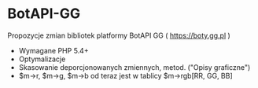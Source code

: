 # BotAPI-GG
Propozycje zmian bibliotek platformy BotAPI GG ( https://boty.gg.pl )
* Wymagane PHP 5.4+
* Optymalizacje
* Skasowanie deporcjonowanych zmiennych, metod. ("Opisy graficzne")
* $m->r, $m->g, $m->b od teraz jest w tablicy $m->rgb[RR, GG, BB]
